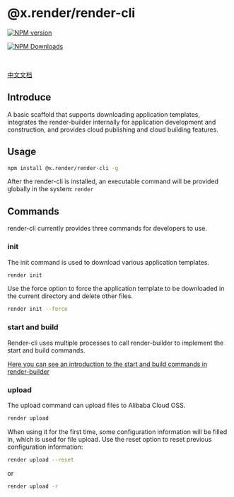 # @x.render/render-cli

<p>
<a href="https://www.npmjs.com/package/@x.render/render-cli" target="__blank"><img src="https://img.shields.io/npm/v/@x.render/render-cli" alt="NPM version"></a>

<a href="https://www.npmjs.com/package/@x.render/render-cli" target="__blank"><img src="https://img.shields.io/npm/dw/@x.render/render-cli
" alt="NPM Downloads"></a>

</p>

<br/>

[中文文档](./README.zh.md)

## Introduce

A basic scaffold that supports downloading application templates, integrates the render-builder internally for application development and construction, and provides cloud publishing and cloud building features.

## Usage

```bash
npm install @x.render/render-cli -g
```

After the render-cli is installed, an executable command will be provided globally in the system: `render`

## Commands

render-cli currently provides three commands for developers to use.

### init

The init command is used to download various application templates.

```bash
render init
```

Use the force option to force the application template to be downloaded in the current directory and delete other files.

```bash
render init --force
```

### start and build

Render-cli uses multiple processes to call render-builder to implement the start and build commands.

[Here you can see an introduction to the start and build commands in render-builder](https://www.npmjs.com/package/@x.render/render-builder#commands)

### upload

The upload command can upload files to Alibaba Cloud OSS.

```bash
render upload
```

When using it for the first time, some configuration information will be filled in, which is used for file upload. Use the reset option to reset previous configuration information:

```bash
render upload --reset
```

or

```bash
render upload -r
```
